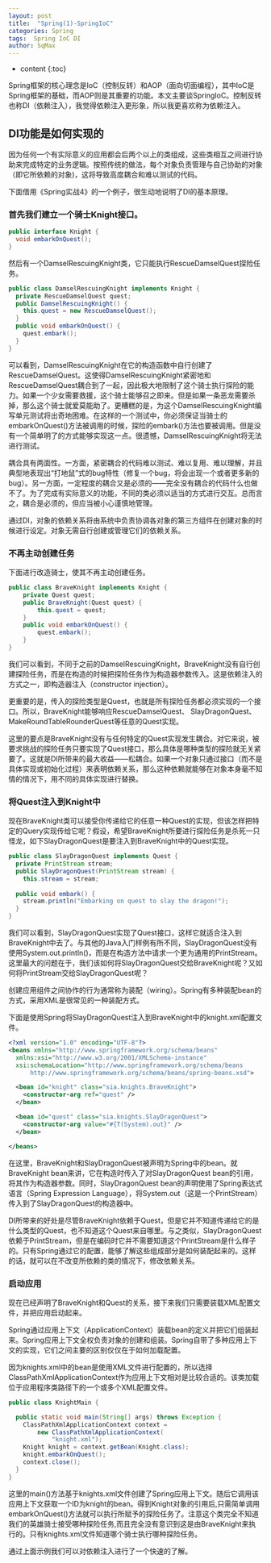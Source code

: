 ```yaml
---
layout: post
title:  "Spring(1)-SpringIoC"
categories: Spring
tags:  Spring IoC DI
author: SqMax
---
```


* content
{:toc}

Spring框架的核心理念是IoC（控制反转）和AOP（面向切面编程），其中IoC是Spring框架的基础，而AOP则是其重要的功能。本文主要谈SpringIoC。控制反转也称DI（依赖注入），我觉得依赖注入更形象，所以我更喜欢称为依赖注入。

## DI功能是如何实现的

因为任何一个有实际意义的应用都会后两个以上的类组成，这些类相互之间进行协助来完成特定的业务逻辑。按照传统的做法，每个对象负责管理与自己协助的对象（即它所依赖的对象)，这将导致高度耦合和难以测试的代码。





下面借用《Spring实战4》的一个例子，很生动地说明了DI的基本原理。

### 首先我们建立一个骑士Knight接口。

```java
public interface Knight {
  void embarkOnQuest();
}
```

然后有一个DamselRescuingKnight类，它只能执行RescueDamselQuest探险任务。

```java
public class DamselRescuingKnight implements Knight {
  private RescueDamselQuest quest;
  public DamselRescuingKnight() {
    this.quest = new RescueDamselQuest();
  }
  public void embarkOnQuest() {
    quest.embark();
  }
}
```

可以看到，DamselRescuingKnight在它的构造函数中自行创建了RescueDamselQuest。这使得DamselRescuingKnight紧密地和RescueDamselQuest耦合到了一起，因此极大地限制了这个骑士执行探险的能力。如果一个少女需要救援，这个骑士能够召之即来。但是如果一条恶龙需要杀掉，那么这个骑士就爱莫能助了。更糟糕的是，为这个DamselRescuingKnight编写单元测试将出奇地困难。在这样的一个测试中，你必须保证当骑士的embarkOnQuest()方法被调用的时候，探险的embark()方法也要被调用。但是没有一个简单明了的方式能够实现这一点。很遗憾，DamselRescuingKnight将无法进行测试。

耦合具有两面性。一方面，紧密耦合的代码难以测试、难以复用、难以理解，并且典型地表现出“打地鼠”式的bug特性（修复一个bug，将会出现一个或者更多新的bug）。另一方面，一定程度的耦合又是必须的——完全没有耦合的代码什么也做不了。为了完成有实际意义的功能，不同的类必须以适当的方式进行交互。总而言之，耦合是必须的，但应当被小心谨慎地管理。

通过DI，对象的依赖关系将由系统中负责协调各对象的第三方组件在创建对象的时候进行设定。对象无需自行创建或管理它们的依赖关系。

### 不再主动创建任务

下面进行改造骑士，使其不再主动创建任务。

```java
public class BraveKnight implements Knight {
	private Quest quest;
	public BraveKnight(Quest quest) {
		this.quest = quest;
	}
	public void embarkOnQuest() {
		quest.embark();
	}
}
```
我们可以看到，不同于之前的DamselRescuingKnight，BraveKnight没有自行创建探险任务，而是在构造的时候把探险任务作为构造器参数传入。这是依赖注入的方式之一，即构造器注入（constructor injection）。

更重要的是，传入的探险类型是Quest，也就是所有探险任务都必须实现的一个接口。所以，BraveKnight能够响应RescueDamselQuest、 SlayDragonQuest、 MakeRoundTableRounderQuest等任意的Quest实现。

这里的要点是BraveKnight没有与任何特定的Quest实现发生耦合。对它来说，被要求挑战的探险任务只要实现了Quest接口，那么具体是哪种类型的探险就无关紧要了。这就是DI所带来的最大收益——松耦合。如果一个对象只通过接口（而不是具体实现或初始化过程）来表明依赖关系，那么这种依赖就能够在对象本身毫不知情的情况下，用不同的具体实现进行替换。

### 将Quest注入到Knight中

现在BraveKnight类可以接受你传递给它的任意一种Quest的实现，但该怎样把特定的Query实现传给它呢？假设，希望BraveKnight所要进行探险任务是杀死一只怪龙，如下SlayDragonQuest是要注入到BraveKnight中的Quest实现。

```java
public class SlayDragonQuest implements Quest {
  private PrintStream stream;
  public SlayDragonQuest(PrintStream stream) {
    this.stream = stream;
  
  public void embark() {
    stream.println("Embarking on quest to slay the dragon!");
  }
}
```

我们可以看到，SlayDragonQuest实现了Quest接口，这样它就适合注入到BraveKnight中去了。与其他的Java入门样例有所不同，SlayDragonQuest没有使用System.out.println()，而是在构造方法中请求一个更为通用的PrintStream。这里最大的问题在于，我们该如何将SlayDragonQuest交给BraveKnight呢？又如何将PrintStream交给SlayDragonQuest呢？

创建应用组件之间协作的行为通常称为装配（wiring）。Spring有多种装配bean的方式，采用XML是很常见的一种装配方式。

下面是使用Spring将SlayDragonQuest注入到BraveKnight中的knight.xml配置文件。

```xml
<?xml version="1.0" encoding="UTF-8"?>
<beans xmlns="http://www.springframework.org/schema/beans"
  xmlns:xsi="http://www.w3.org/2001/XMLSchema-instance"
  xsi:schemaLocation="http://www.springframework.org/schema/beans 
      http://www.springframework.org/schema/beans/spring-beans.xsd">

  <bean id="knight" class="sia.knights.BraveKnight">
    <constructor-arg ref="quest" />
  </bean>

  <bean id="quest" class="sia.knights.SlayDragonQuest">
    <constructor-arg value="#{T(System).out}" />
  </bean>

</beans>
```

在这里，BraveKnight和SlayDragonQuest被声明为Spring中的bean。就BraveKnight bean来讲，它在构造时传入了对SlayDragonQuest bean的引用，将其作为构造器参数。同时，SlayDragonQuest bean的声明使用了Spring表达式语言（Spring Expression  Language），将System.out（这是一个PrintStream）传入到了SlayDragonQuest的构造器中。

DI所带来的好处是尽管BraveKnight依赖于Quest，但是它并不知道传递给它的是什么类型的Quest，也不知道这个Quest来自哪里。与之类似，SlayDragonQuest依赖于PrintStream，但是在编码时它并不需要知道这个PrintStream是什么样子的。只有Spring通过它的配置，能够了解这些组成部分是如何装配起来的。这样的话，就可以在不改变所依赖的类的情况下，修改依赖关系。

### 启动应用
现在已经声明了BraveKnight和Quest的关系，接下来我们只需要装载XML配置文件，并把应用启动起来。

Spring通过应用上下文（ApplicationContext）装载bean的定义并把它们组装起来。Spring应用上下文全权负责对象的创建和组装。Spring自带了多种应用上下文的实现，它们之间主要的区别仅仅在于如何加载配置。

因为knights.xml中的bean是使用XML文件进行配置的，所以选择ClassPathXmlApplicationContext作为应用上下文相对是比较合适的。该类加载位于应用程序类路径下的一个或多个XML配置文件。

```java
public class KnightMain {

  public static void main(String[] args) throws Exception {
    ClassPathXmlApplicationContext context = 
        new ClassPathXmlApplicationContext(
            "knight.xml");
    Knight knight = context.getBean(Knight.class);
    knight.embarkOnQuest();
    context.close();
  }
}
```

这里的main()方法基于knights.xml文件创建了Spring应用上下文。随后它调用该应用上下文获取一个ID为knight的bean。得到Knight对象的引用后,只需简单调用embarkOnQuest()方法就可以执行所赋予的探险任务了。注意这个类完全不知道我们的英雄骑士接受哪种探险任务,而且完全没有意识到这是由BraveKnight来执行的。只有knights.xml文件知道哪个骑士执行哪种探险任务。

通过上面示例我们可以对依赖注入进行了一个快速的了解。
